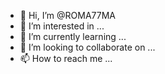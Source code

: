 - 👋 Hi, I’m @ROMA77MA
- 👀 I’m interested in ...
- 🌱 I’m currently learning ...
- 💞️ I’m looking to collaborate on ...
- 📫 How to reach me ...

<!---
ROMA77MA/ROMA77MA is a ✨ special ✨ repository because its `README.md` (this file) appears on your GitHub profile.
You can click the Preview link to take a look at your changes.
--->
